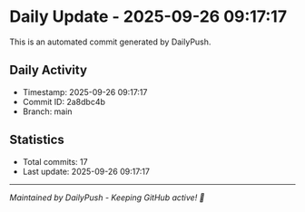 # Daily Update - 2025-09-26 09:17:17

This is an automated commit generated by DailyPush.

## Daily Activity
- Timestamp: 2025-09-26 09:17:17
- Commit ID: 2a8dbc4b
- Branch: main

## Statistics
- Total commits: 17
- Last update: 2025-09-26 09:17:17

---
*Maintained by DailyPush - Keeping GitHub active! 🚀*
